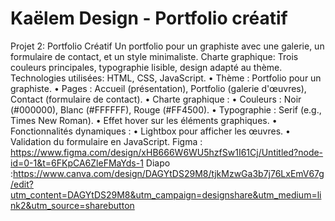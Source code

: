 # Kaëlem Design - Portfolio créatif

Projet 2: Portfolio Créatif
Un portfolio pour un graphiste avec une galerie, un formulaire de contact, et un style minimaliste.
Charte graphique: Trois couleurs principales, typographie lisible, design adapté au thème.
Technologies utilisées: HTML, CSS, JavaScript.
• Thème : Portfolio pour un graphiste.
• Pages : Accueil (présentation), Portfolio (galerie d'œuvres), Contact (formulaire de contact).
• Charte graphique :
• Couleurs : Noir (#000000), Blanc (#FFFFFF), Rouge (#FF4500).
• Typographie : Serif (e.g., Times New Roman).
• Effet hover sur les éléments graphiques.
• Fonctionnalités dynamiques :
• Lightbox pour afficher les œuvres.
• Validation du formulaire en JavaScript.
Figma : https://www.figma.com/design/xHB666W6WU5hzfSw1I61Cj/Untitled?node-id=0-1&t=6FKpCA6ZleFMaYds-1
Diapo :https://www.canva.com/design/DAGYtDS29M8/tjkMzwGa3b7j76LxEmV67g/edit?utm_content=DAGYtDS29M8&utm_campaign=designshare&utm_medium=link2&utm_source=sharebutton
